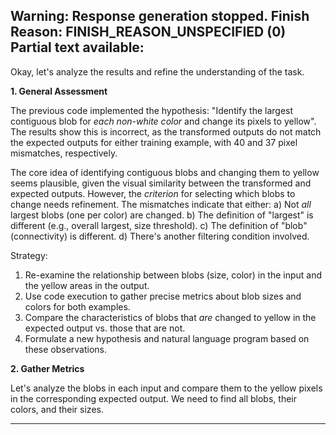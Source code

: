 Warning: Response generation stopped. Finish Reason: FINISH_REASON_UNSPECIFIED (0)
Partial text available:
---
Okay, let's analyze the results and refine the understanding of the task.

**1. General Assessment**

The previous code implemented the hypothesis: "Identify the largest contiguous blob for *each non-white color* and change its pixels to yellow". The results show this is incorrect, as the transformed outputs do not match the expected outputs for either training example, with 40 and 37 pixel mismatches, respectively.

The core idea of identifying contiguous blobs and changing them to yellow seems plausible, given the visual similarity between the transformed and expected outputs. However, the *criterion* for selecting which blobs to change needs refinement. The mismatches indicate that either:
a) Not *all* largest blobs (one per color) are changed.
b) The definition of "largest" is different (e.g., overall largest, size threshold).
c) The definition of "blob" (connectivity) is different.
d) There's another filtering condition involved.

Strategy:
1.  Re-examine the relationship between blobs (size, color) in the input and the yellow areas in the output.
2.  Use code execution to gather precise metrics about blob sizes and colors for both examples.
3.  Compare the characteristics of blobs that *are* changed to yellow in the expected output vs. those that are not.
4.  Formulate a new hypothesis and natural language program based on these observations.

**2. Gather Metrics**

Let's analyze the blobs in each input and compare them to the yellow pixels in the corresponding expected output. We need to find all blobs, their colors, and their sizes.


---
